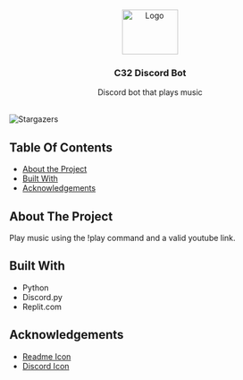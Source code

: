 <br/>
<p align="center">
  <a href="https://github.com/countchrisdo/C32-Discord-Bot">
    <img src="https://cdn.onlinewebfonts.com/svg/img_11111.png" alt="Logo" width="100" height="80">
  </a>


  <h3 align="center">C32 Discord Bot</h3>

  <p align="center">
    Discord bot that plays music 
    <br/>
    <br/>
  </p>
</p>

![Stargazers](https://img.shields.io/github/stars/countchrisdo/C32-Discord-Bot?style=social) 

## Table Of Contents

* [About the Project](#about-the-project)
* [Built With](#built-with)
* [Acknowledgements](#acknowledgements)

## About The Project

Play music using the !play command and a valid youtube link.

## Built With

- Python
- Discord.py
- Replit.com

## Acknowledgements

* [Readme Icon](https://www.onlinewebfonts.com/icon/)
* [Discord Icon](https://picrew.me/share?cd=umEsicgeKk)